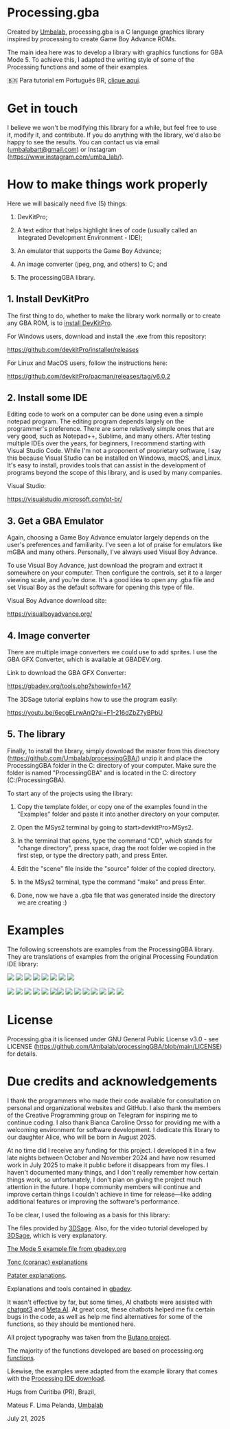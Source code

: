 # Processing.gba
Created by [Umbalab](https://umbalab.art/), processing.gba is a C language graphics library inspired by processing to create Game Boy Advance ROMs.

The main idea here was to develop a library with graphics functions for GBA Mode 5. To achieve this, I adapted the writing style of some of the Processing functions and some of their examples.

:brazil: Para tutorial em Português BR, [clique aqui](https://umbalab.art/tutorialprocessinggba/).

# Get in touch

I believe we won't be modifying this library for a while, but feel free to use it, modify it, and contribute. If you do anything with the library, we'd also be happy to see the results. You can contact us via email (umbalabart@gmail.com) or Instagram (https://www.instagram.com/umba_lab/).

# How to make things work properly

Here we will basically need five (5) things:

1. DevKitPro;

2. A text editor that helps highlight lines of code (usually called an Integrated Development Environment - IDE);

3. An emulator that supports the Game Boy Advance;

4. An image converter (jpeg, png, and others) to C; and

5. The processingGBA library.

## 1. Install DevKitPro

The first thing to do, whether to make the library work normally or to create any GBA ROM, is to [install DevKitPro](https://devkitpro.org/wiki/Getting_Started).

For Windows users, download and install the .exe from this repository:

https://github.com/devkitPro/installer/releases

For Linux and MacOS users, follow the instructions here:

https://github.com/devkitPro/pacman/releases/tag/v6.0.2

## 2. Install some IDE
Editing code to work on a computer can be done using even a simple notepad program. The editing program depends largely on the programmer's preference. There are some relatively simple ones that are very good, such as Notepad++, Sublime, and many others. After testing multiple IDEs over the years, for beginners, I recommend starting with Visual Studio Code. While I'm not a proponent of proprietary software, I say this because Visual Studio can be installed on Windows, macOS, and Linux. It's easy to install, provides tools that can assist in the development of programs beyond the scope of this library, and is used by many companies.

Visual Studio:

https://visualstudio.microsoft.com/pt-br/

## 3. Get a GBA Emulator
Again, choosing a Game Boy Advance emulator largely depends on the user's preferences and familiarity. I've seen a lot of praise for emulators like mGBA and many others. Personally, I've always used Visual Boy Advance.

To use Visual Boy Advance, just download the program and extract it somewhere on your computer. Then configure the controls, set it to a larger viewing scale, and you're done. It's a good idea to open any .gba file and set Visual Boy as the default software for opening this type of file.

Visual Boy Advance download site:

https://visualboyadvance.org/

## 4. Image converter
There are multiple image converters we could use to add sprites. I use the GBA GFX Converter, which is available at GBADEV.org.

Link to download the GBA GFX Converter:

https://gbadev.org/tools.php?showinfo=147

The 3DSage tutorial explains how to use the program easily:

https://youtu.be/6ecgELrwAnQ?si=F1-216dZbZ7yBPbU

## 5. The library
Finally, to install the library, simply download the master from this directory (https://github.com/Umbalab/processingGBA/) unzip it and place the ProcessingGBA folder in the C: directory of your computer. Make sure the folder is named "ProcessingGBA" and is located in the C: directory (C:/ProcessingGBA).

To start any of the projects using the library:
1. Copy the template folder, or copy one of the examples found in the "Examples" folder and paste it into another directory on your computer.

2. Open the MSys2 terminal by going to start>devkitPro>MSys2.

3. In the terminal that opens, type the command "CD", which stands for "change directory", press space, drag the root folder we copied in the first step, or type the directory path, and press Enter.

4. Edit the "scene" file inside the "source" folder of the copied directory.

5. In the MSys2 terminal, type the command "make" and press Enter.

6. Done, now we have a .gba file that was generated inside the directory we are creating :)

# Examples
The following screenshots are examples from the ProcessingGBA library. They are translations of examples from the original Processing Foundation IDE library:

![](docs/images/ArrayObjects.gif) ![](docs/images/Bezier.gif) ![](docs/images/Brightness.gif)  ![](docs/images/Distance1D.gif) ![](docs/images/Distance2D.gif) ![](docs/images/DoubleRandom.gif) ![](docs/images/IntegersFloats.gif) ![](docs/images/RegularPolygon.gif) 

![](docs/images/Array_Example.png) ![](docs/images/Array2D_Example.png) ![](docs/images/ColorVariables_Example.png) ![](docs/images/Conditionals1_Example.png) ![](docs/images/Conditionals2_Example.png) ![](docs/images/DatatypeConversion_Example.png)![](docs/images/EmbeddedIteration_Example.png) ![](docs/images/Iteration_Example.png) ![](docs/images/LogicalOperators_Example.png) ![](docs/images/PointsLines_Example.png) ![](docs/images/ShapePrimitives_Example.png) ![](docs/images/TrueFalse_Example.png) ![](docs/images/Variables_Example.png) ![](docs/images/VariableScope_Example.png)

# License
Processing.gba it is licensed under GNU General Public License v3.0 - see LICENSE (https://github.com/Umbalab/processingGBA/blob/main/LICENSE) for details.

# Due credits and acknowledgements

I thank the programmers who made their code available for consultation on personal and organizational websites and GitHub. I also thank the members of the Creative Programming group on Telegram for inspiring me to continue coding. I also thank Bianca Caroline Orsso for providing me with a welcoming environment for software development. I dedicate this library to our daughter Alice, who will be born in August 2025.

At no time did I receive any funding for this project. I developed it in a few late nights between October and November 2024 and have now resumed work in July 2025 to make it public before it disappears from my files. I haven't documented many things, and I don't really remember how certain things work, so unfortunately, I don't plan on giving the project much attention in the future. I hope community members will continue and improve certain things I couldn't achieve in time for release—like adding additional features or improving the software's performance.

To be clear, I used the following as a basis for this library:

The files provided by [3DSage](https://github.com/3DSage/GBA_Mode_5_Starter). Also, for the video tutorial developed by [3DSage](https://www.youtube.com/watch?v=6ecgELrwAnQ&t=323s), which is very explanatory.

[The Mode 5 example file from gbadev.org](https://www.gbadev.org/demos.php?showinfo=323)

[Tonc (coranac) explanations](https://www.coranac.com/tonc/text/bitmaps.htm)

[Patater explanations](https://www.patater.com/gbaguy/gba/ch5.htm).

Explanations and tools contained in [gbadev](https://gbadev.org/index.php).

It wasn't effective by far, but some times, AI chatbots were assisted with [chatgpt3](https://chatgpt.com/) and [Meta AI](https://www.meta.ai/). At great cost, these chatbots helped me fix certain bugs in the code, as well as help me find alternatives for some of the functions, so they should be mentioned here.

All project typography was taken from the [Butano project](https://github.com/GValiente/butano).

The majority of the functions developed are based on processing.org [functions](https://processing.org/reference/).

Likewise, the examples were adapted from the example library that comes with the [Processing IDE download](https://processing.org/download).

Hugs from Curitiba (PR), Brazil,

Mateus F. Lima Pelanda, [Umbalab](https://umbalab.art/)

July 21, 2025
